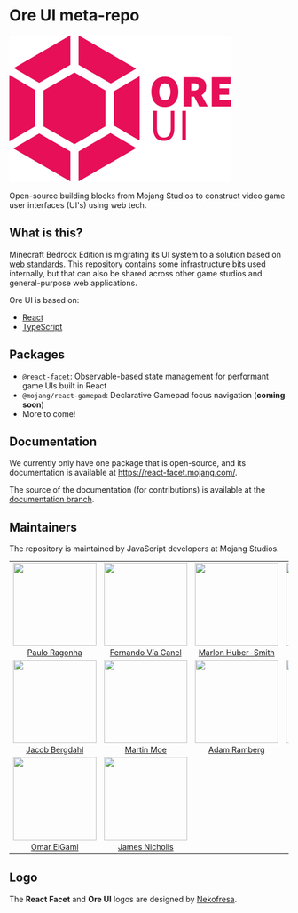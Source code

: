 # Ore UI meta-repo

<img src="logo.png" width="400px" />

Open-source building blocks from Mojang Studios to construct video game user interfaces (UI's) using web tech.

## What is this?

Minecraft Bedrock Edition is migrating its UI system to a solution based on [web standards](https://coherent-labs.com/products/coherent-gameface/). This repository contains some infrastructure bits used internally, but that can also be shared across other game studios and general-purpose web applications.

Ore UI is based on:

- [React](https://reactjs.org/)
- [TypeScript](https://www.typescriptlang.org/)

## Packages

- [`@react-facet`](packages/@react-facet): Observable-based state management for performant game UIs built in React
- `@mojang/react-gamepad`: Declarative Gamepad focus navigation (**coming soon**)
- More to come!

## Documentation

We currently only have one package that is open-source, and its documentation is available at https://react-facet.mojang.com/.

The source of the documentation (for contributions) is available at the [documentation branch](https://github.com/Mojang/ore-ui/tree/documentation).

## Maintainers

The repository is maintained by JavaScript developers at Mojang Studios.

<table>
  <tbody>
    <tr>
      <td align="center" valign="top">
        <img width="150" height="150" src="https://github.com/pirelenito.png?s=150">
        <br />
        <a href="https://github.com/pirelenito">Paulo Ragonha</a>
      </td>
      <td align="center" valign="top">
        <img width="150" height="150" src="https://github.com/xaviervia.png?s=150">
        <br />
        <a href="https://github.com/xaviervia">Fernando Vía Canel</a>
      </td>
      <td align="center" valign="top">
        <img width="150" height="150" src="https://github.com/marlonicus.png?s=150">
        <br />
        <a href="https://github.com/marlonicus">Marlon Huber-Smith</a>
      </td>
      <td align="center" valign="top">
        <img width="150" height="150" src="https://github.com/hebbeh.png?s=150">
        <br />
        <a href="https://github.com/hebbeh">Anna Päärni</a>
      </td>
     </tr>
    <tr>
      <td align="center" valign="top">
        <img width="150" height="150" src="https://github.com/jacobbergdahl.png?s=150">
        <br />
        <a href="https://github.com/jacobbergdahl">Jacob Bergdahl</a>
      </td>
      <td align="center" valign="top">
        <img width="150" height="150" src="https://github.com/MartinMoe.png?s=150">
        <br />
        <a href="https://github.com/MartinMoe">Martin Moe</a>
      </td>
      <td align="center" valign="top">
        <img width="150" height="150" src="https://github.com/AdamRamberg.png?s=150">
        <br />
        <a href="https://github.com/AdamRamberg">Adam Ramberg</a>
      </td>
      <td align="center" valign="top">
        <img width="150" height="150" src="https://github.com/vb.png?s=150">
        <br />
        <a href="https://github.com/vb">Viktor Bergehall</a>
      </td>
     </tr>
    <tr>
      <td align="center" valign="top">
        <img width="150" height="150" src="https://github.com/Shenato.png?s=150">
        <br />
        <a href="https://github.com/Shenato">Omar ElGaml</a>
      </td>
      <td align="center" valign="top">
        <img width="150" height="150" src="https://github.com/ja-ni.png?s=150">
        <br />
        <a href="https://github.com/ja-ni">James Nicholls</a>
      </td>
     </tr>
  </tbody>
</table>

## Logo

The **React Facet** and **Ore UI** logos are designed by [Nekofresa](https://twitter.com/nekofresa).
